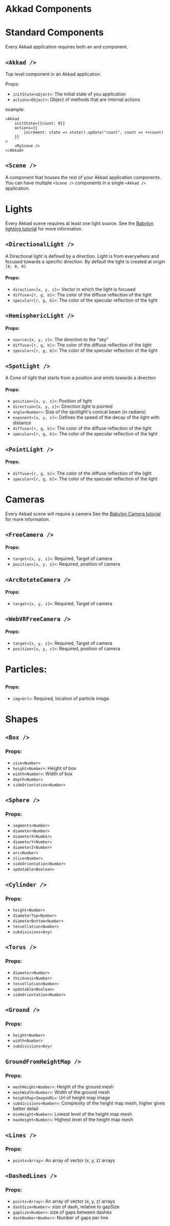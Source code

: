 Akkad Components
====================

# Standard Components

Every Akkad application requires both an <Akkad /> and <Scene /> component.

## `<Akkad />`

Top level component in an Akkad application.

Props:
- `initState<object>`: The initial state of you application
- `actions<Object>`: Object of methods that are internal actions

example:
```
<Akkad
	initState={{count: 0}}
	actions={{
		increment: state => state().update("count", count => ++count)
	}}
>
	<MyScene />
</Akkad>
```

## `<Scene />`

A component that houses the rest of your Akkad application components. You can have multiple `<Scene />` components in a single `<Akkad />` application.

# Lights

Every Akkad scene requires at least one light source. See the [Babylon lighting tutorial](http://doc.babylonjs.com/tutorials/06._Lights) for more information.

## `<DirectionalLight />`
A Directional light is defined by a direction. Light is from everywhere and focused towards a specific direction. By default the light is created at origin `[0, 0, 0]`

#### Props:
- `direction<[x, y, z]>`: Vector in which the light is focused
- `diffuse<[r, g, b]>`: The color of the diffuse reflection of the light
- `specular<[r, g, b]>`: The color of the specular reflection of the light

## `<HemisphericLight />`

#### Props:
- `source<[x, y, z]>`: The direction to the "sky"
- `diffuse<[r, g, b]>`: The color of the diffuse reflection of the light
- `specular<[r, g, b]>`: The color of the specular reflection of the light

## `<SpotLight />`
A Cone of light that starts from a position and emits towards a direction

#### Props:
- `position<[x, y, z]>`: Position of light
- `direction<[x, y, z]>`: Direction light is pointed
- `angle<Number>`: Size of the spotlight's conical beam (in radians)
- `exponent<[x, y, z]>`: Defines the speed of the decay of the light with distance
- `diffuse<[r, g, b]>`: The color of the diffuse reflection of the light
- `specular<[r, g, b]>`: The color of the specular reflection of the light

## `<PointLight />`

#### Props:
- `diffuse<[r, g, b]>`: The color of the diffuse reflection of the light
- `specular<[r, g, b]>`: The color of the specular reflection of the light

# Cameras

Every Akkad scene will require a camera See the [Babylon Camera tutorial](http://doc.babylonjs.com/tutorials/05._Cameras) for more information.

## `<FreeCamera />`

#### Props:
- `target<[x, y, z]>`: Required, Target of camera
- `position<[x, y, z]>`: Required, position of camera

## `<ArcRotateCamera />`

#### Props:
- `target<[x, y, z]>`: Required, Target of camera

## `<WebVRFreeCamera />`

#### Props:
- `target<[x, y, z]>`: Required, Target of camera
- `position<[x, y, z]>`: Required, position of camera


# Particles:

## <Particles />

#### Props:
- `img<Url>`: Required, location of particle image.

# Shapes

## `<Box />`

### Props:
- `size<Number>`
- `height<Number>`: Height of box
- `width<Number>`: Width of box
- `depth<Number>`
- `sideOrientation<Number>`

## `<Sphere />`

### Props:
- `segments<Number>`
- `diameter<Number>`
- `diameterX<Number>`
- `diameterY<Number>`
- `diameterZ<Number>`
- `arc<Number>`
- `slice<Number>`
- `sideOrientation<Number>`
- `updatable<Boolean>`

## `<Cylinder />`

### Props:
- `height<Number>`
- `diameterTop<Number>`
- `diameterBottom<Number>`
- `tessellation<Number>`
- `subdivisions<Any>`

## `<Torus />`

### Props:
- `diameter<Number>`
- `thickness<Number>`
- `tessellation<Number>`
- `updatable<Boolean>`
- `sideOrientation<Number>`

## `<Ground />`

### Props:
- `height<Number>`
- `width<Number>`
- `subdivisions<Any>`

## `GroundFromHeightMap />`

### Props:
- `meshHeight<Number>`: Height of the ground mesh
- `meshWidth<Number>`: Width of the ground mesh
- `heightMap<ImageURL>`: Url of height map image
- `subdivisions<Number>`: Complexity of the height map mesh, higher gives better detail
- `minHeight<Number>`: Lowest level of the height map mesh
- `maxHeight<Number>`: Highest level of the height map mesh

## `<Lines />`

### Props:
- `points<Array>`: An array of vector (x, y, z) arrays

## `<DashedLines />`

### Props:
- `points<Array>`: An array of vector (x, y, z) arrays
- `dashSize<Number>`: size of dash, relative to gapSize
- `gapSize<Number>`: size of gaps between dashes
- `dashNumber<Number>`: Number of gaps per line
